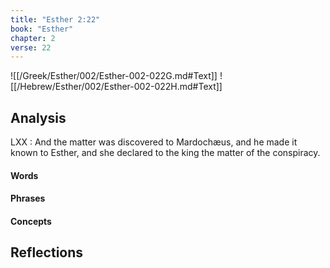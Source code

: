 ```yaml
---
title: "Esther 2:22"
book: "Esther"
chapter: 2
verse: 22
---
```

![[/Greek/Esther/002/Esther-002-022G.md#Text]]
![[/Hebrew/Esther/002/Esther-002-022H.md#Text]]

## Analysis

LXX : And the matter was discovered to Mardochæus, and he made it known to Esther, and she declared to the king the matter of the conspiracy.

#### Words

#### Phrases

#### Concepts

## Reflections
